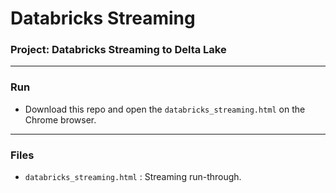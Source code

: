 # Databricks Streaming
### Project: Databricks Streaming to Delta Lake

---
### Run

- Download this repo and open the `databricks_streaming.html` on the Chrome browser.

---
### Files

- `databricks_streaming.html` : Streaming run-through.
